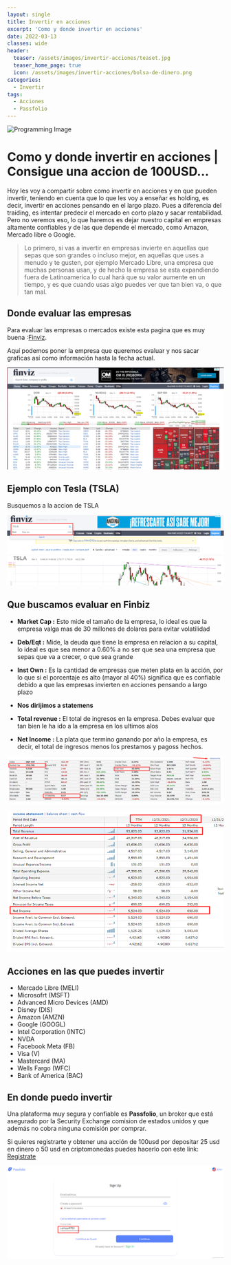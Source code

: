 ```yaml
---
layout: single
title: Invertir en acciones
excerpt: 'Como y donde invertir en acciones'
date: 2022-03-13
classes: wide
header:
  teaser: /assets/images/invertir-acciones/teaset.jpg
  teaser_home_page: true
  icon: /assets/images/invertir-acciones/bolsa-de-dinero.png
categories:
  - Invertir
tags:
  - Acciones
  - Passfolio
---
```


![Programming Image](/assets/images/invertir-acciones/teaset.jpg)

# Como y donde invertir en acciones | Consigue una accion de 100USD...

Hoy les voy a compartir sobre como invertir en acciones y en que pueden invertir, teniendo en cuenta que lo que les voy a enseñar es holding, es decir, invertir en acciones pensando en el largo plazo. Pues a diferencia del traiding, es intentar predecir el mercado en corto plazo y sacar rentabilidad. Pero no veremos eso, lo que haremos es dejar nuestro capital en empresas altamente confiables y de las que depende el mercado, como Amazon, Mercado libre o Google.

> Lo primero, si vas a invertir en empresas invierte en aquellas que sepas que son grandes o incluso mejor, en aquellas que uses a menudo y te gusten, por ejemplo Mercado Libre, una empresa que muchas personas usan, y de hecho la empresa se esta expandiendo fuera de Latinoamerica lo cual hará que su valor aumente en un tiempo, y es que cuando usas algo puedes ver que tan bien va, o que tan mal.

## Donde evaluar las empresas

Para evaluar las empresas o mercados existe esta pagina que es muy buena :[Finviz](https://finviz.com).

Aquí podemos poner la empresa que queremos evaluar y nos sacar graficas así como información hasta la fecha actual.

![Finbiz](/assets/images/invertir-acciones/img1.png)

## Ejemplo con Tesla (TSLA)

Busquemos a la accion de TSLA

![TSLA](/assets/images/invertir-acciones/img2.png)

## Que buscamos evaluar en Finbiz

- **Market Cap :** Esto mide el tamaño de la empresa, lo ideal es que la empresa valga mas de 30 millones de dolares para evitar volatilidad

- **Deb/Eqt :** Mide, la deuda que tiene la empresa en relacion a su capital, lo ideal es que sea menor a 0.60% a no ser que sea una empresa que sepas que va a crecer, o que sea grande

- **Inst Own :** Es la cantidad de empresas que meten plata en la acción, por lo que si el porcentaje es alto (mayor al 40%) significa que es confiable debido a que las empresas invierten en acciones pensando a largo plazo

- **Nos dirijimos a statemens**

- **Total revenue :** El total de ingresos en la empresa. Debes evaluar que tan bien le ha ido a la empresa en los ultimos alos

- **Net Income :** La plata que termino ganando por año la empresa, es decir, el total de ingresos menos los prestamos y pagoss hechos.

![EjemploTSL1](/assets/images/invertir-acciones/img3.png)

![EjemploTSL2](/assets/images/invertir-acciones/img4.png)

## Acciones en las que puedes invertir

- Mercado Libre (MELI)
- Microsofrt (MSFT)
- Advanced Micro Devices (AMD)
- Disney (DIS)
- Amazon (AMZN)
- Google (GOOGL)
- Intel Corporation (INTC)
- NVDA
- Facebook Meta (FB)
- Visa (V)
- Mastercard (MA)
- Wells Fargo (WFC)
- Bank of America (BAC)

## En donde puedo invertir

Una plataforma muy segura y confiable es **Passfolio**, un broker que está asegurado por la Security Exchange comision de estados unidos y que además no cobra ninguna comisión por comprar.

Si quieres registrarte y obtener una acción de 100usd por depositar 25 usd en dinero o 50 usd en criptomonedas puedes hacerlo con este link: [Registrate](https://passfolio.com/join?u=carlosa9783)

![Passfolio](/assets/images/invertir-acciones/img5.png)
